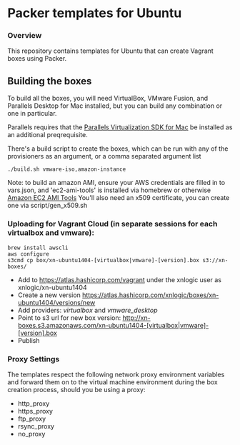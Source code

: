 # Packer templates for Ubuntu

### Overview

This repository contains templates for Ubuntu that can create Vagrant boxes
using Packer.

## Building the boxes

To build all the boxes, you will need VirtualBox, VMware Fusion, and Parallels Desktop for Mac installed, but you can build any combination or one in particular.

Parallels requires that the
[Parallels Virtualization SDK for Mac](http://ww.parallels.com/downloads/desktop)
be installed as an additional preqrequisite.

There's a build script to create the boxes, which can be run with any of the provisioners as an argument, or a comma separated argument list

    ./build.sh vmware-iso,amazon-instance

Note: to build an amazon AMI, ensure your AWS credentials are filled in to vars.json, and 'ec2-ami-tools' is installed via homebrew or otherwise
[Amazon EC2 AMI Tools](http://aws.amazon.com/developertools/368)
You'll also need an x509 certificate, you can create one via script/gen_x509.sh

### Uploading for Vagrant Cloud (in separate sessions for each virtualbox and vmware):
```
brew install awscli
aws configure
s3cmd cp box/xn-ubuntu1404-[virtualbox|vmware]-[version].box s3://xn-boxes/
```

-  Add to https://atlas.hashicorp.com/vagrant under the xnlogic user as xnlogic/xn-ubuntu1404  
-  Create a new version https://atlas.hashicorp.com/xnlogic/boxes/xn-ubuntu1404/versions/new  
-  Add providers: *virtualbox* and *vmware_desktop*
-  Point to s3 url for new box version: http://xn-boxes.s3.amazonaws.com/xn-ubuntu1404-[virtualbox|vmware]-[version].box 
-  Publish  


### Proxy Settings

The templates respect the following network proxy environment variables
and forward them on to the virtual machine environment during the box creation
process, should you be using a proxy:

* http_proxy
* https_proxy
* ftp_proxy
* rsync_proxy
* no_proxy


